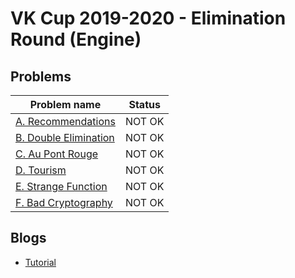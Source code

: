 # VK Cup 2019-2020 - Elimination Round (Engine)

## Problems

|Problem name|Status|
|------------|---------|
| [A. Recommendations](problems/A._Recommendations.md)|NOT OK|
| [B. Double Elimination](problems/B._Double_Elimination.md)|NOT OK|
| [C. Au Pont Rouge](problems/C._Au_Pont_Rouge.md)|NOT OK|
| [D. Tourism](problems/D._Tourism.md)|NOT OK|
| [E. Strange Function](problems/E._Strange_Function.md)|NOT OK|
| [F. Bad Cryptography](problems/F._Bad_Cryptography.md)|NOT OK|
## Blogs

- [Tutorial](blogs/Tutorial.md)
